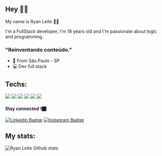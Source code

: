 ## Hey 👋🏾

My name is Ryan Leite 👦🏾

I'm a FullStack developer, I'm 18 years old and I'm passionate about logic and programming.

### "Reinventando conteúdo."

- 📍 From São Paulo - SP
- 💻 Dev full stack


## Techs:
<p align>
<img src="https://img.shields.io/badge/Python-FFD43B?style=for-the-badge&logo=python&logoColor=black"/>
<img src="https://img.shields.io/badge/HTML5-E34F26?style=for-the-badge&logo=html5&logoColor=black"/>
<img src="https://img.shields.io/badge/CSS-239120?&style=for-the-badge&logo=css3&logoColor=black" />
<img src="https://img.shields.io/badge/JavaScript-F7DF1E?style=for-the-badge&logo=javascript&logoColor=black" />
<img src="https://img.shields.io/badge/React-20232A?style=for-the-badge&logo=react&logoColor=61DAFB`" />
<img src="https://img.shields.io/badge/Node.js-43853D?style=for-the-badge&logo=node-dot-js&logoColor=white" />
</p>

#### Stay connected 👇🏾

[![Linkedin Badge](https://img.shields.io/badge/-LinkedIn-black?style=flat-square&logo=Linkedin&logoColor=white&link=https://www.linkedin.com/in/ryan-leite-520090205/)](https://www.linkedin.com/in/ryan-leite-520090205/) [![Instagram Badge](https://img.shields.io/badge/-Instagram-black?style=flat-square&logo=Instagram&logoColor=white&link=https://www.instagram.com/oryanleite/)](https://www.instagram.com/oryanleite/)

## My stats: 

![Ryan Leite Github stats](https://github-readme-stats.vercel.app/api?username=oryanleite&show_icons=true&theme=dark)
